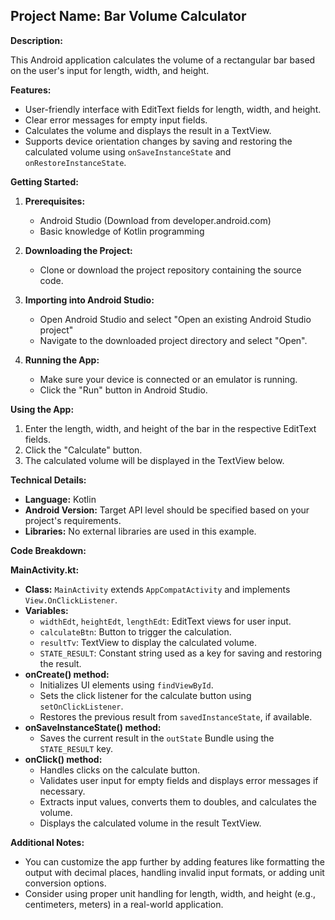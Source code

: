 ## **Project Name: Bar Volume Calculator**

**Description:**

This Android application calculates the volume of a rectangular bar based on the user's input for length, width, and height.

**Features:**

* User-friendly interface with EditText fields for length, width, and height.
* Clear error messages for empty input fields.
* Calculates the volume and displays the result in a TextView.
* Supports device orientation changes by saving and restoring the calculated volume using `onSaveInstanceState` and `onRestoreInstanceState`.

**Getting Started:**

1. **Prerequisites:**
    * Android Studio (Download from developer.android.com)
    * Basic knowledge of Kotlin programming

2. **Downloading the Project:**
    * Clone or download the project repository containing the source code.

3. **Importing into Android Studio:**
    * Open Android Studio and select "Open an existing Android Studio project"
    * Navigate to the downloaded project directory and select "Open".

4. **Running the App:**
    * Make sure your device is connected or an emulator is running.
    * Click the "Run" button in Android Studio.

**Using the App:**

1. Enter the length, width, and height of the bar in the respective EditText fields.
2. Click the "Calculate" button.
3. The calculated volume will be displayed in the TextView below.

**Technical Details:**

* **Language:** Kotlin
* **Android Version:** Target API level should be specified based on your project's requirements.
* **Libraries:** No external libraries are used in this example.

**Code Breakdown:**

**MainActivity.kt:**

* **Class:** `MainActivity` extends `AppCompatActivity` and implements `View.OnClickListener`.
* **Variables:**
    * `widthEdt`, `heightEdt`, `lengthEdt`: EditText views for user input.
    * `calculateBtn`: Button to trigger the calculation.
    * `resultTv`: TextView to display the calculated volume.
    * `STATE_RESULT`: Constant string used as a key for saving and restoring the result.
* **onCreate() method:**
    * Initializes UI elements using `findViewById`.
    * Sets the click listener for the calculate button using `setOnClickListener`.
    * Restores the previous result from `savedInstanceState`, if available.
* **onSaveInstanceState() method:**
    * Saves the current result in the `outState` Bundle using the `STATE_RESULT` key.
* **onClick() method:**
    * Handles clicks on the calculate button.
    * Validates user input for empty fields and displays error messages if necessary.
    * Extracts input values, converts them to doubles, and calculates the volume.
    * Displays the calculated volume in the result TextView.

**Additional Notes:**

* You can customize the app further by adding features like formatting the output with decimal places, handling invalid input formats, or adding unit conversion options.
* Consider using proper unit handling for length, width, and height (e.g., centimeters, meters) in a real-world application.